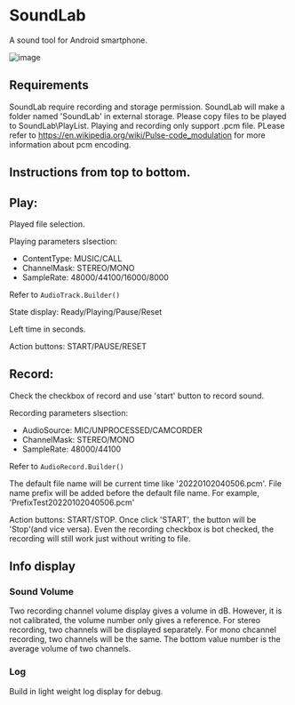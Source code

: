 # SoundLab

A sound tool for Android smartphone.

![image](https://user-images.githubusercontent.com/20986755/178256091-c5b5152b-3851-4f2b-b8ac-d7c670e79c87.png)

## Requirements

SoundLab require recording and storage permission. SoundLab will make a folder named 'SoundLab' in external storage. Please copy files to be played to SoundLab\PlayList. Playing and recording only support .pcm file. PLease refer to https://en.wikipedia.org/wiki/Pulse-code_modulation for more information about pcm encoding. 

## Instructions from top to bottom.

## Play:

Played file selection.

Playing parameters slsection:
- ContentType: MUSIC/CALL
- ChannelMask: STEREO/MONO
- SampleRate: 48000/44100/16000/8000

Refer to `AudioTrack.Builder()` 

State display: Ready/Playing/Pause/Reset

Left time in seconds.

Action buttons: START/PAUSE/RESET


## Record:

Check the checkbox of record and use 'start' button to record sound.

Recording parameters slsection:
- AudioSource: MIC/UNPROCESSED/CAMCORDER
- ChannelMask: STEREO/MONO
- SampleRate: 48000/44100

Refer to `AudioRecord.Builder()` 

The default file name will be current time like '20220102040506.pcm'. 
File name prefix will be added before the default file name. For example, 'PrefixTest20220102040506.pcm'

Action buttons: START/STOP. Once click 'START', the button will be 'Stop'(and vice versa). 
Even the recording checkbox is bot checked, the recording will still work just without writing to file.

## Info display

### Sound Volume

Two recording channel volume display gives a volume in dB. However, it is not calibrated, the volume number only gives a reference. 
For stereo recording, two channels will be displayed separately. 
For mono chcannel recording, two channels will be the same. 
The bottom value number is the average volume of two channels.

### Log

Build in light weight log display for debug. 